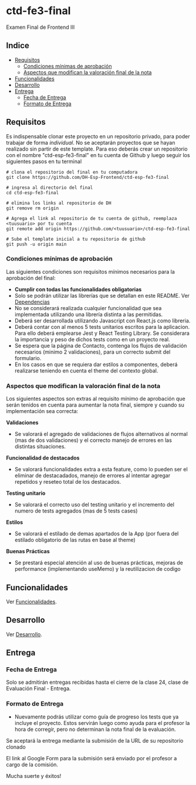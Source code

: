 # ctd-fe3-final
Examen Final de Frontend III


## Indice
* [Requisitos](#requisitos)
  * [Condiciones mínimas de aprobación](#condiciones-mínimas-de-aprobación)
  * [Aspectos que modifican la valoración final de la nota](#aspectos-que-modifican-la-valoración-final-de-la-nota)
* [Funcionalidades](#funcionalidades)
* [Desarrollo](#desarrollo)
* [Entrega](#entrega)
  * [Fecha de Entrega](#fecha-de-entrega)
  * [Formato de Entrega](#formato-de-entrega)


## Requisitos

Es indispensable clonar este proyecto en un repositorio privado, para poder trabajar de forma *individual*. No se aceptarán proyectos que se hayan realizado sin partir de este template. Para eso deberás crear un repositorio con el nombre "ctd-esp-fe3-final" en tu cuenta de Github y luego seguir los siguientes pasos en tu terminal

```
# clona el repositorio del final en tu computadora
git clone https://github.com/DH-Esp-Frontend/ctd-esp-fe3-final 

# ingresa al directorio del final
cd ctd-esp-fe3-final

# elimina los links al repositorio de DH
git remove rm origin

# Agrega el link al repositorio de tu cuenta de github, reemplaza <tuusuario> por tu cuenta
git remote add origin https://github.com/<tuusuario>/ctd-esp-fe3-final

# Sube el template inicial a tu repositorio de github
git push -u origin main
```


### Condiciones mínimas de aprobación

Las siguientes condiciones son requisitos mínimos necesarios para la aprobación del final:

* **Cumplir con todas las funcionalidades obligatorias**
* Solo se podrán utilizar las librerías que se detallan en este README. Ver [Dependencias](docs/desarrollo.md#dependencias)
* No se considerará realizada cualquier funcionalidad que sea implementada utilizando una librería distinta a las permitidas.
* Deberá ser desarrollada utilizando Javascript con React.js como libreria.
* Deberá contar con al menos 5 tests unitarios escritos para la aplicacion. Para ello deberá emplearse Jest y React Testing Library. Se considerara la importancia y peso de dichos tests como en un proyecto real.
* Se espera que la página de Contacto, contenga los flujos de validación necesarios (minimo 2 validaciones), para un correcto submit del formulario.
* En los casos en que se requiera dar estilos a componentes, deberá realizarse teniendo en cuenta el theme del contexto global. 



### Aspectos que modifican la valoración final de la nota

Los siguientes aspectos son extras al requisito mínimo de aprobación que serán tenidos en cuenta para aumentar la nota final, siempre y cuando su implementación sea correcta:

**Validaciones**
* Se valorará el agregado de validaciones de flujos alternativos al normal (mas de dos validaciones) y el correcto manejo de errores en las distintas situaciones.

**Funcionalidad de destacados**
* Se valorará funcionalidades extra a esta feature, como lo pueden ser el eliminar de destacadados, manejo de errores al intentar agregar repetidos y reseteo total de los destacados. 

**Testing unitario**
* Se valorará el correcto uso del testing unitario y el incremento del numero de tests agregados (mas de 5 tests cases)

**Estilos**
* Se valorará el estilado de demas apartados de la App (por fuera del estilado obligatorio de las rutas en base al theme)

**Buenas Prácticas**
* Se prestará especial atención al uso de buenas prácticas, mejoras de performance (implementando useMemo) y la reutilizacion de codigo

## Funcionalidades

Ver [Funcionalidades](docs/funcionalidades.md).
    
## Desarrollo

Ver [Desarrollo](docs/desarrollo.md).

## Entrega

### Fecha de Entrega

Solo se admitirán entregas recibidas hasta el cierre de la clase 24, clase de Evaluación Final - Entrega. 

### Formato de Entrega

* Nuevamente podrás utilizar como guía de progreso los tests que ya incluye el proyecto. Estos servirán luego como ayuda para el profesor  la hora de corregir, pero no determinan la nota final de la evaluación.

Se aceptará la entrega mediante la submisión de la URL de su repositorio clonado

El link al Google Form para la submisión será enviado por el profesor a cargo de la comisión.

Mucha suerte y éxitos! 

